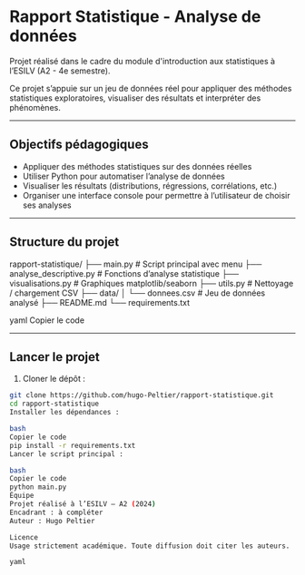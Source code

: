 
# Rapport Statistique - Analyse de données

Projet réalisé dans le cadre du module d'introduction aux statistiques à l’ESILV (A2 - 4e semestre).

Ce projet s’appuie sur un jeu de données réel pour appliquer des méthodes statistiques exploratoires, visualiser des résultats et interpréter des phénomènes.

---

## Objectifs pédagogiques

- Appliquer des méthodes statistiques sur des données réelles
- Utiliser Python pour automatiser l’analyse de données
- Visualiser les résultats (distributions, régressions, corrélations, etc.)
- Organiser une interface console pour permettre à l’utilisateur de choisir ses analyses

---

## Structure du projet

rapport-statistique/
├── main.py # Script principal avec menu
├── analyse_descriptive.py # Fonctions d’analyse statistique
├── visualisations.py # Graphiques matplotlib/seaborn
├── utils.py # Nettoyage / chargement CSV
├── data/
│ └── donnees.csv # Jeu de données analysé
├── README.md
└── requirements.txt

yaml
Copier le code

---

## Lancer le projet

1. Cloner le dépôt :

```bash
git clone https://github.com/hugo-Peltier/rapport-statistique.git
cd rapport-statistique
Installer les dépendances :

bash
Copier le code
pip install -r requirements.txt
Lancer le script principal :

bash
Copier le code
python main.py
Équipe
Projet réalisé à l’ESILV – A2 (2024)
Encadrant : à compléter
Auteur : Hugo Peltier

Licence
Usage strictement académique. Toute diffusion doit citer les auteurs.

yaml

